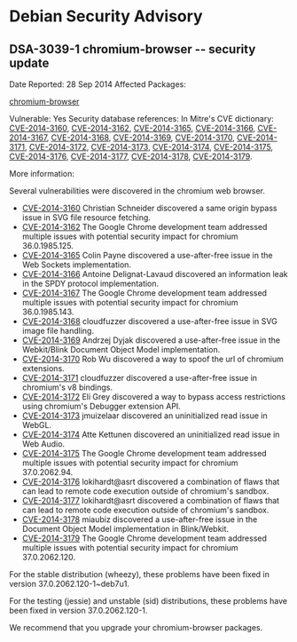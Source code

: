 
Debian Security Advisory
========================


DSA-3039-1 chromium-browser -- security update
----------------------------------------------



Date Reported:
28 Sep 2014
Affected Packages:

[chromium-browser](https://packages.debian.org/src:chromium-browser)

Vulnerable:
Yes
Security database references:
In Mitre's CVE dictionary: [CVE-2014-3160](https://security-tracker.debian.org/tracker/CVE-2014-3160), [CVE-2014-3162](https://security-tracker.debian.org/tracker/CVE-2014-3162), [CVE-2014-3165](https://security-tracker.debian.org/tracker/CVE-2014-3165), [CVE-2014-3166](https://security-tracker.debian.org/tracker/CVE-2014-3166), [CVE-2014-3167](https://security-tracker.debian.org/tracker/CVE-2014-3167), [CVE-2014-3168](https://security-tracker.debian.org/tracker/CVE-2014-3168), [CVE-2014-3169](https://security-tracker.debian.org/tracker/CVE-2014-3169), [CVE-2014-3170](https://security-tracker.debian.org/tracker/CVE-2014-3170), [CVE-2014-3171](https://security-tracker.debian.org/tracker/CVE-2014-3171), [CVE-2014-3172](https://security-tracker.debian.org/tracker/CVE-2014-3172), [CVE-2014-3173](https://security-tracker.debian.org/tracker/CVE-2014-3173), [CVE-2014-3174](https://security-tracker.debian.org/tracker/CVE-2014-3174), [CVE-2014-3175](https://security-tracker.debian.org/tracker/CVE-2014-3175), [CVE-2014-3176](https://security-tracker.debian.org/tracker/CVE-2014-3176), [CVE-2014-3177](https://security-tracker.debian.org/tracker/CVE-2014-3177), [CVE-2014-3178](https://security-tracker.debian.org/tracker/CVE-2014-3178), [CVE-2014-3179](https://security-tracker.debian.org/tracker/CVE-2014-3179).  

More information:

Several vulnerabilities were discovered in the chromium web browser.


* [CVE-2014-3160](https://security-tracker.debian.org/tracker/CVE-2014-3160)
Christian Schneider discovered a same origin bypass issue in SVG
 file resource fetching.
* [CVE-2014-3162](https://security-tracker.debian.org/tracker/CVE-2014-3162)
The Google Chrome development team addressed multiple issues with
 potential security impact for chromium 36.0.1985.125.
* [CVE-2014-3165](https://security-tracker.debian.org/tracker/CVE-2014-3165)
Colin Payne discovered a use-after-free issue in the Web Sockets
 implementation.
* [CVE-2014-3166](https://security-tracker.debian.org/tracker/CVE-2014-3166)
Antoine Delignat-Lavaud discovered an information leak in the SPDY
 protocol implementation.
* [CVE-2014-3167](https://security-tracker.debian.org/tracker/CVE-2014-3167)
The Google Chrome development team addressed multiple issues with
 potential security impact for chromium 36.0.1985.143.
* [CVE-2014-3168](https://security-tracker.debian.org/tracker/CVE-2014-3168)
cloudfuzzer discovered a use-after-free issue in SVG image file
 handling.
* [CVE-2014-3169](https://security-tracker.debian.org/tracker/CVE-2014-3169)
Andrzej Dyjak discovered a use-after-free issue in the Webkit/Blink
 Document Object Model implementation.
* [CVE-2014-3170](https://security-tracker.debian.org/tracker/CVE-2014-3170)
Rob Wu discovered a way to spoof the url of chromium extensions.
* [CVE-2014-3171](https://security-tracker.debian.org/tracker/CVE-2014-3171)
cloudfuzzer discovered a use-after-free issue in chromium's v8
 bindings.
* [CVE-2014-3172](https://security-tracker.debian.org/tracker/CVE-2014-3172)
Eli Grey discovered a way to bypass access restrictions using
 chromium's Debugger extension API.
* [CVE-2014-3173](https://security-tracker.debian.org/tracker/CVE-2014-3173)
jmuizelaar discovered an uninitialized read issue in WebGL.
* [CVE-2014-3174](https://security-tracker.debian.org/tracker/CVE-2014-3174)
Atte Kettunen discovered an uninitialized read issue in Web Audio.
* [CVE-2014-3175](https://security-tracker.debian.org/tracker/CVE-2014-3175)
The Google Chrome development team addressed multiple issues with
 potential security impact for chromium 37.0.2062.94.
* [CVE-2014-3176](https://security-tracker.debian.org/tracker/CVE-2014-3176)
lokihardt@asrt discovered a combination of flaws that can lead to
 remote code execution outside of chromium's sandbox.
* [CVE-2014-3177](https://security-tracker.debian.org/tracker/CVE-2014-3177)
lokihardt@asrt discovered a combination of flaws that can lead to
 remote code execution outside of chromium's sandbox.
* [CVE-2014-3178](https://security-tracker.debian.org/tracker/CVE-2014-3178)
miaubiz discovered a use-after-free issue in the Document Object
 Model implementation in Blink/Webkit.
* [CVE-2014-3179](https://security-tracker.debian.org/tracker/CVE-2014-3179)
The Google Chrome development team addressed multiple issues with
 potential security impact for chromium 37.0.2062.120.


For the stable distribution (wheezy), these problems have been fixed in
version 37.0.2062.120-1~deb7u1.


For the testing (jessie) and unstable (sid) distributions, these
problems have been fixed in version 37.0.2062.120-1.


We recommend that you upgrade your chromium-browser packages.





